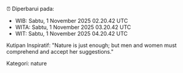 ⏰ Diperbarui pada:
- WIB: Sabtu, 1 November 2025 02.20.42 UTC
- WITA: Sabtu, 1 November 2025 03.20.42 UTC
- WIT: Sabtu, 1 November 2025 04.20.42 UTC

Kutipan Inspiratif:
"Nature is just enough; but men and women must comprehend and accept her suggestions."


Kategori: nature

